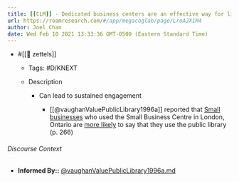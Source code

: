 ```yaml
---
title: [[CLM]] - Dedicated business centers are an effective way for libraries to serve information needs of businesses in a comprehensive way
url: https://roamresearch.com/#/app/megacoglab/page/LroAJX1M4
author: Joel Chan
date: Wed Feb 10 2021 13:33:36 GMT-0500 (Eastern Standard Time)
---
```


- #[[🌲 zettels]]

    - Tags: #D/KNEXT

    - Description

        - Can lead to sustained engagement

            - [[@vaughanValuePublicLibrary1996a]] reported that [Small businesses](((qpN4ttK4G))) who used the Small Business Centre in London, Ontario are [more likely](((AJyLMh0oc))) to say that they use the public library (p. 266)

###### Discourse Context

- **Informed By::** [@vaughanValuePublicLibrary1996a.md](@vaughanValuePublicLibrary1996a.md)

